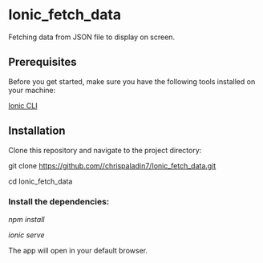# Ionic_fetch_data
Fetching data from JSON file to display on screen.


## Prerequisites
Before you get started, make sure you have the following tools installed on your machine:


[Ionic CLI](https://ionicframework.com/)

## Installation
Clone this repository and navigate to the project directory:

git clone https://github.com//chrispaladin7/Ionic_fetch_data.git

cd Ionic_fetch_data


### Install the dependencies:

*npm install*

*ionic serve*

The app will open in your default browser.


